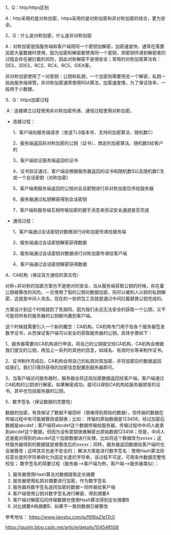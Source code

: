 1、Q：http/https区别

​      A：http采用的是对称加密，https采用的是对称加密和非对称加密的结合，更为安全。

2、Q：什么是对称加密，什么是非对称加密

​      A：对称加密是指服务端和客户端用同一个密钥加解密，加密速度快，通常在需要加密大量数据时使用，因为加密和解密都使用同一个密钥，把密钥传递到解密者的过程会存在被拦截的风险，因此对称解密不是很安全；常用的对称加密算法有：DES、3DES、RC2、RC4、RC5、IDEA等。 

​           非对称加密使用了一对密钥：公钥和私钥，一个加密则需要用另一个解密，私钥一般由服务端保管。非对称加密通常使用RSA算法，加密速度慢，为了保证效率，一般用于小数据。

3、Q：https加密过程

​      A：连接建立过程使用非对称加密传递、通信过程使用对称加密。

- 连接过程：

  1、客户端向服务端请求（发送TLS版本号、支持的加密算法、随机数C）

  2、服务端返回非对称加密的公钥（证书）、商定的加密算法、随机数S给客户的

  3、客户端验证服务端返回的证书

  4、证书验证通过，客户端会根据服务器返回的证书和随机数S以及随机数C生成一个会话密钥（对称加密）

  5、客户端用服务端返回的公钥对会话密钥进行非对称加密后传给服务器

  6、服务器通过私钥解密得到会话密钥

  7、客户端和服务端互相传输加密的握手消息来验证安全通道是否完成

- 通信过程：

  1、客户端通过会话密钥对数据进行对称加密传递给服务端

  2、服务端通过会话密钥解密获得数据

  3、服务端通过会话密钥对数据进行对称加密传递给客户端

  4、客户端通过会话密钥解密获得数据

4、CA机构（保证双方通信的真实性）

​      对称+非对称的加密方案也不是绝对的安全，当从服务端获取公钥的时候，存在着公钥被篡改的风险。一旦使用了假的公钥对数据加密，则可以被别人以假的私钥解密，这就是中间人攻击。现在的一些抓包工具就是通过中间拦截替换公钥完成的。

​    方案设计到这个时候就到了死胡同，因为我们永远无法安全的获取一个公钥，又不可能将所有的服务器的公钥都内置到客户端。

   这个时候就需要引入一个新的概念：CA机构。CA机构专门用于给各个服务器签发数字证书，从而保证客户端可以安全的获取服务器的公钥。具体步骤如下：

​    1、服务器需要向CA机构进行申请，将自己的公钥提交给CA机构，CA机构会根据我们提交的公钥，再加上一系列的其他的信息，如域名、有效时长等来制作证书。            

​    2、证书制作完成后，CA机构会用自己的私钥对其加密，并将加密后的数据返回给我们，我们只需将获得的加密信息配置到服务器即可。

   3、当客户端访问服务器时，服务器会将这段加密数据返回给客户端，客户端通过CA机构的公钥进行解密。如果解密成功，就可以得到CA机构给服务器颁发的证书，其中也包括服务器的公钥。



5、数字签名（保证数据的完整性）

​     数据的加密，有效保证了数据不被窃听（很难得到原始的数据），但传输的数据在传输过程中有可能被篡改或替换；比如：
 传输的原始数据是123456，经过加密后数据是abcdef；客户端将abcdef这个数据传输给服务器，传输过程中中间人能拿到abcdef这个数据，但因为没有密钥很难解密出原始数据123456；但是，中间人还是能对得到的abcdef这个加密数据进行处理，比如将这个数据改为xxxxx；这样服务器得到的数据就是被篡改后的xxxxx；同样，服务器返回数据给客户端时也会被篡改；这样其实也是不安全的；
 解决方案是进行数字签名：使用Hash算法将任意长度的字符串转化为固定长度的字符串，该过程不可逆，可用来作数据完整性校验；
 数字签名的简要过程（服务器-->客户端为例，客户端-->服务器类似）：

1. 服务器使用Hash算法对数据提取定长摘要
2. 服务器使用私钥对摘要进行加密，作为数字签名
3. 服务器将数字签名连同加密的数据一同传输给客户端
4. 客户端使用公钥对数字签名进行解密，得到摘要A
5. 客户端对解密后的传输数据也使用Hash算法得到定长摘要B
6. 对比摘要A和摘要B，如果不一致则数据已被篡改



参考地址：
https://www.jianshu.com/p/f6f6a21e17c0

https://guolin.blog.csdn.net/article/details/104546558